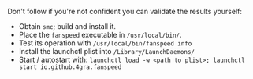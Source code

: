 Don't follow if you're not confident you can validate the results yourself:

  * Obtain ```smc```; build and install it.
  * Place the ```fanspeed``` executable in ```/usr/local/bin/```.
  * Test its operation with ```/usr/local/bin/fanspeed info```
  * Install the launchctl plist into ```/Library/LaunchDaemons/```
  * Start / autostart with: ```launchctl load -w <path to plist>; launchctl start io.github.4gra.fanspeed```
